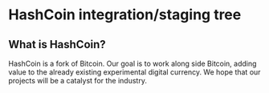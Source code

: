 HashCoin integration/staging tree
=====================================



What is HashCoin?
----------------

HashCoin is a fork of Bitcoin. Our goal is to work along side Bitcoin,
adding value to the already existing experimental digital currency.
We hope that our projects will be a catalyst for the industry.
